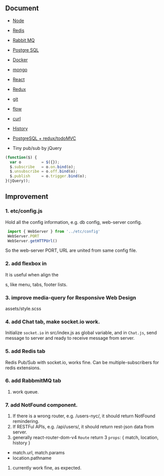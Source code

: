 ## Document

- [Node](./node.md)
- [Redis](./redis.md)
- [Rabbit MQ](./rabbitmq.md)
- [Postgre SQL](./pg.md)
- [Docker](./docker.md)
- [mongo](./mongo.md)
- [React](./react.md)
- [Redux](./redux.md)


- [git](./git.md)
- [flow](./flow.md)
- [curl](./curl.md)

- [History](./HISTORY.md)


- [PostgreSQL + redux/todoMVC](../src/pg/README.md)

- Tiny pub/sub by jQuery
```javascript
(function($) {
  var o         = $({});
  $.subscribe   = o.on.bind(o);
  $.unsubscribe = o.off.bind(o);
  $.publish     = o.trigger.bind(o);
}(jQuery));
```

## Improvement
  
### 1. etc/config.js

Hold all the config information, e.g. db config, web-server config.
```javascript
 import { WebServer } from '../etc/config'
 WebServer.PORT
 WebServer.getHTTPUrl()
```

So the web-server PORT, URL are united from same config file.


### 2. add flexbox in <Footer/>

It is useful when align the <div/>s, like menu, tabs, footer lists.


### 3. improve media-query for Responsive Web Design

assets/style.scss

### 4. add Chat tab, make socket.io work.

Initialize `socket.io` in src/index.js as global variable, and in `Chat.js`, send message to server and ready to receive message from server.

### 5. add Redis tab

Redis Pub/Sub with socket.io, works fine. Can be multiple-subscribers for redis extensions.

### 6. add RabbmitMQ tab

1. work queue.


### 7. add NotFound component.

1. If there is a wrong router, e.g. /users-nyc/, it should return NotFound remindering.
1. If RESTFul APIs, e.g. /api/users/, it should return rest-json data from server.
1. generally react-router-dom-v4 `Route` return 3 `props`:
  { match, location, history }
  - match.url, match.params
  - location.pathname
1. currently work fine, as expected.  
  
